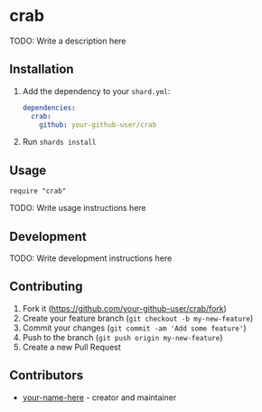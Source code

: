 # crab

TODO: Write a description here

## Installation

1. Add the dependency to your `shard.yml`:

   ```yaml
   dependencies:
     crab:
       github: your-github-user/crab
   ```

2. Run `shards install`

## Usage

```crystal
require "crab"
```

TODO: Write usage instructions here

## Development

TODO: Write development instructions here

## Contributing

1. Fork it (<https://github.com/your-github-user/crab/fork>)
2. Create your feature branch (`git checkout -b my-new-feature`)
3. Commit your changes (`git commit -am 'Add some feature'`)
4. Push to the branch (`git push origin my-new-feature`)
5. Create a new Pull Request

## Contributors

- [your-name-here](https://github.com/your-github-user) - creator and maintainer
